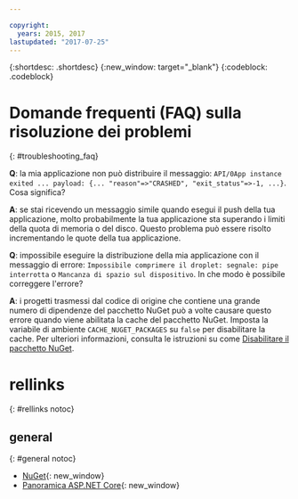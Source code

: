 ```yaml
---

copyright:
  years: 2015, 2017
lastupdated: "2017-07-25"
---
```


{:shortdesc: .shortdesc}
{:new_window: target="_blank"}
{:codeblock: .codeblock}


# Domande frequenti (FAQ) sulla risoluzione dei problemi
{: #troubleshooting_faq}

**Q**: la mia applicazione non può distribuire il messaggio: `API/0App instance exited ... payload: {... "reason"=>"CRASHED", "exit_status"=>-1, ...}`.  Cosa significa?

**A**: se stai ricevendo un messaggio simile quando esegui il push della tua applicazione, molto probabilmente la tua applicazione sta superando i limiti della quota di memoria o del disco.  Questo problema può essere risolto incrementando le quote della tua applicazione.

**Q**: impossibile eseguire la distribuzione della mia applicazione con il messaggio di errore: `Impossibile comprimere il droplet: segnale: pipe interrotta` o `Mancanza di spazio sul dispositivo`.  In che modo è possibile correggere l'errore?

**A**: i progetti trasmessi dal codice di origine che contiene una grande numero di dipendenze del pacchetto NuGet può a volte causare questo errore quando viene abilitata la cache del pacchetto NuGet.  Imposta la variabile di ambiente `CACHE_NUGET_PACKAGES` su `false` per disabilitare la cache. Per ulteriori informazioni, consulta le istruzioni su come [Disabilitare il pacchetto NuGet](diablingNuGet.md).

# rellinks
{: #rellinks notoc}
## general
{: #general notoc}
* [NuGet](https://docs.nuget.org/Consume/Overview){: new_window}
* [Panoramica ASP.NET Core](http://docs.asp.net/en/latest/conceptual-overview/aspnet.html){: new_window}
